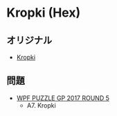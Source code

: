 # Kropki (Hex)

## オリジナル
- [Kropki](kropki.md)

## 問題
- [WPF PUZZLE GP 2017 ROUND 5](../questions/wpfpgp2017-5.md)
	- A7. Kropki
